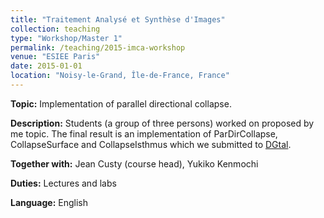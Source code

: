 ```yaml
---
title: "Traitement Analysé et Synthèse d'Images"
collection: teaching
type: "Workshop/Master 1"
permalink: /teaching/2015-imca-workshop
venue: "ESIEE Paris"
date: 2015-01-01
location: "Noisy-le-Grand, Île-de-France, France"
---
```

**Topic:** Implementation of parallel directional collapse.


**Description:** Students (a group of three persons) worked on proposed by me topic. The final
result is an implementation of ParDirCollapse, CollapseSurface and CollapseIsthmus which we
submitted to [DGtal](http://dgtal.org/doc/stable/classDGtal_1_1ParDirCollapse.html).


**Together with:** Jean Custy (course head), Yukiko Kenmochi


**Duties:** Lectures and labs


**Language:** English

